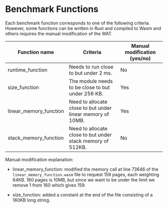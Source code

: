 # Benchmark Functions

Each benchmark function corresponds to one of the following criteria. However, some functions can be written in Rust and compiled to Wasm and others requires the manual modification of the WAT.

| Function name          | Criteria                                                   | Manual modification (yes/no) |
|------------------------|------------------------------------------------------------|------------------------------|
| runtime_function       | Needs to run close to but under 2 ms.                      | No                           |
| size_function          | The module needs to be close to but under 256 KB.          | Yes                           |
| linear_memory_function | Need to allocate close to but under linear memory of 10MB. | Yes                          |
| stack_memory_function  | Need to allocate close to but under stack memory of 512KB. | No                           |

Manual modification explanation:

- linear_memory_function: modified the memory call at line 73646 of the `linear_memory_function.wasm` file to request 159 pages, each weighting 64KB. 160 pages is 10MB, but since we want to be under the limit we remove 1 from 160 which gives 159.

- size_function: added a constant at the end of the file consisting of a 160KB long string.
